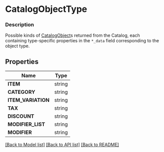 # CatalogObjectType


### Description

Possible kinds of [CatalogObject](#type-catalogobject)s returned from the Catalog, each containing type-specific properties in the `*_data` field corresponding to the object type.

## Properties
Name | Type
------------ | -------------
**ITEM** | string
**CATEGORY** | string
**ITEM_VARIATION** | string
**TAX** | string
**DISCOUNT** | string
**MODIFIER_LIST** | string
**MODIFIER** | string

[[Back to Model list]](../README.md#documentation-for-models) [[Back to API list]](../README.md#documentation-for-api-endpoints) [[Back to README]](../README.md)



